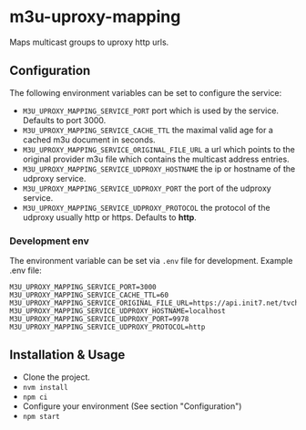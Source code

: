 # m3u-uproxy-mapping
Maps multicast groups to uproxy http urls.

## Configuration
The following environment variables can be set to configure the service:
- `M3U_UPROXY_MAPPING_SERVICE_PORT` port which is used by the service. Defaults to port 3000.
- `M3U_UPROXY_MAPPING_SERVICE_CACHE_TTL` the maximal valid age for a cached m3u document in seconds.
- `M3U_UPROXY_MAPPING_SERVICE_ORIGINAL_FILE_URL` a url which points to the original provider m3u file 
which contains the multicast address entries.
- `M3U_UPROXY_MAPPING_SERVICE_UDPROXY_HOSTNAME` the ip or hostname of the udproxy service.
- `M3U_UPROXY_MAPPING_SERVICE_UDPROXY_PORT` the port of the udproxy service.
- `M3U_UPROXY_MAPPING_SERVICE_UDPROXY_PROTOCOL` the protocol of the udproxy usually http or https.
Defaults to **http**.

### Development env
The environment variable can be set via `.env` file for development.
Example .env file:
```
M3U_UPROXY_MAPPING_SERVICE_PORT=3000
M3U_UPROXY_MAPPING_SERVICE_CACHE_TTL=60
M3U_UPROXY_MAPPING_SERVICE_ORIGINAL_FILE_URL=https://api.init7.net/tvchannels.m3u
M3U_UPROXY_MAPPING_SERVICE_UDPROXY_HOSTNAME=localhost
M3U_UPROXY_MAPPING_SERVICE_UDPROXY_PORT=9978
M3U_UPROXY_MAPPING_SERVICE_UDPROXY_PROTOCOL=http
```
 

## Installation & Usage
- Clone the project.
- `nvm install`
- `npm ci`
- Configure your environment (See section "Configuration")
- `npm start`




